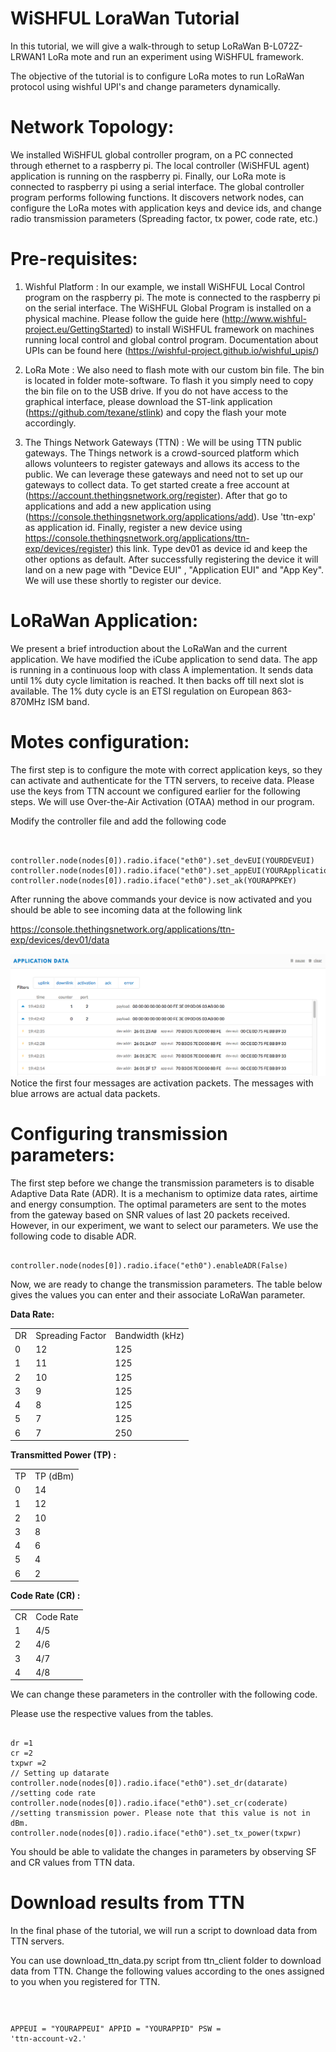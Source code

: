WiSHFUL LoraWan Tutorial 
============================

In this tutorial, we will give a walk-through to setup LoRaWan B-L072Z-LRWAN1 LoRa mote and run an experiment using WiSHFUL framework. 

The objective of the tutorial is to configure LoRa motes to run LoRaWan protocol using wishful UPI's and change parameters dynamically. 


# Network Topology:
We installed WiSHFUL global controller program, on a PC connected through ethernet to a raspberry pi. The local controller (WiSHFUL agent) application is running on the raspberry pi. Finally, our LoRa mote is connected to raspberry pi using a serial interface. The global controller program performs following functions. It discovers network nodes, can configure the LoRa motes with application keys and device ids, and change radio transmission parameters (Spreading factor, tx power, code rate, etc.)



# Pre-requisites: 
1) Wishful Platform :
In our example, we install WiSHFUL Local Control program on the raspberry pi. The mote is connected to the raspberry pi on the serial interface. The WiSHFUL Global Program is installed on a physical machine. Please follow the guide here (http://www.wishful-project.eu/GettingStarted) to install WiSHFUL framework on machines running local control and global control program. Documentation about UPIs can be found here (https://wishful-project.github.io/wishful_upis/) 

2) LoRa Mote : 
We also need to flash mote with our custom bin file. The bin is located in folder mote-software. To flash it you simply need to copy the bin file on to the USB drive. If you do not have access to the graphical interface, please download the ST-link application (https://github.com/texane/stlink) and copy the flash your mote accordingly. 

3) The Things Network Gateways (TTN) : 
We will be using TTN public gateways. The Things network is a crowd-sourced platform which allows volunteers to register gateways and allows its access to the public. We can leverage these gateways and need not to set up our gateways to collect data. To get started create a free account at (https://account.thethingsnetwork.org/register). After that go to applications and add a new application using (https://console.thethingsnetwork.org/applications/add). Use 'ttn-exp' as application id. Finally, register a new device using https://console.thethingsnetwork.org/applications/ttn-exp/devices/register) this link. Type dev01 as device id and keep the other options as default. After successfully registering the device it will land on a new page with "Device EUI" , "Application EUI" and "App Key". We will use these shortly to register our device. 

# LoRaWan Application: 
We present a brief introduction about the LoRaWan and the current application. We have modified the iCube application to send data. The app is running in a continuous loop with class A implementation. It sends data until 1% duty cycle limitation is reached. It then backs off till next slot is available. The 1% duty cycle is an ETSI regulation on European 863-870MHz ISM band.  


# Motes configuration: 
The first step is to configure the mote with correct application keys, so they can activate and authenticate for the TTN servers, to receive data. Please use the keys from TTN account we configured earlier for the following steps. We will use Over-the-Air Activation (OTAA) method in our program. 

Modify the controller file and add the following code
<pre><code>

controller.node(nodes[0]).radio.iface("eth0").set_devEUI(YOURDEVEUI)
controller.node(nodes[0]).radio.iface("eth0").set_appEUI(YOURApplicationEUI)
controller.node(nodes[0]).radio.iface("eth0").set_ak(YOURAPPKEY)
</code></pre>

After running the above commands your device is now activated and you should be able to see incoming data at the following link

https://console.thethingsnetwork.org/applications/ttn-exp/devices/dev01/data

![Alt text](/examples/Get_Started_Examples/LoRaWan_Example/figs/connection.png)
Notice the first four messages are activation packets. The messages with blue arrows are actual data packets. 


# Configuring transmission parameters: 
The first step before we change the transmission parameters is to disable Adaptive Data Rate (ADR).  It is a mechanism to optimize data rates, airtime and energy consumption. The optimal parameters are sent to the motes from the gateway based on SNR values of last 20 packets received. However, in our experiment, we want to select our parameters. We use the following code to disable ADR.

<pre><code>
controller.node(nodes[0]).radio.iface("eth0").enableADR(False)
</code></pre>

Now, we are ready to change the transmission parameters. The table below gives the values you can enter and their associate LoRaWan parameter. 


**Data Rate:**
<table>
    <tr>
        <td>DR</td> <td> Spreading Factor</td> <td>  Bandwidth (kHz)</td> 
    </tr>

 <tr> <td> 0 </td> <td> 12 </td> <td> 125 </td> </tr>
<tr> <td> 1 </td> <td> 11 </td> <td> 125 </td></tr>
<tr> <td> 2 </td> <td> 10 </td> <td> 125 </td></tr>
<tr> <td> 3 </td> <td> 9 </td> <td> 125 </td></tr>
<tr> <td> 4 </td> <td> 8 </td> <td> 125 </td></tr>
<tr> <td> 5 </td> <td> 7 </td> <td> 125 </td></tr>
<tr> <td> 6 </td> <td> 7 </td> <td> 250 </td></tr>

</table>


**Transmitted Power (TP) :**
<table>
    <tr>
        <td>TP</td> <td> TP (dBm) </td>  
    </tr>

 <tr> <td> 0 </td> <td> 14 </td> 
<tr> <td> 1 </td> <td> 12 </td> 
<tr> <td> 2 </td> <td> 10 </td> 
<tr> <td> 3 </td> <td> 8 </td> 
<tr> <td> 4 </td> <td> 6 </td> 
<tr> <td> 5 </td> <td> 4 </td> 
<tr> <td> 6 </td> <td> 2 </td> 
</table>

**Code Rate (CR) :**
<table>
    <tr>
        <td>CR</td> <td> Code Rate </td>  
    </tr>

<tr> <td> 1 </td> <td> 4/5 </td> 
<tr> <td> 2 </td> <td> 4/6 </td> 
<tr> <td> 3 </td> <td> 4/7 </td> 
<tr> <td> 4 </td> <td> 4/8 </td> 
</table>

We can change these parameters in the controller with the following code.  

Please use the respective values from the tables. 


<pre><code>
dr =1 
cr =2
txpwr =2
// Setting up datarate
controller.node(nodes[0]).radio.iface("eth0").set_dr(datarate)
//setting code rate
controller.node(nodes[0]).radio.iface("eth0").set_cr(coderate)
//setting transmission power. Please note that this value is not in dBm. 
controller.node(nodes[0]).radio.iface("eth0").set_tx_power(txpwr)
</code></pre>

You should be able to validate the changes in parameters by observing SF  and CR values from TTN data. 

# Download results from TTN
In the final phase of the tutorial, we will run a script to download data from TTN servers. 

You can use download_ttn_data.py script from  ttn_client folder to download data from TTN. Change the following values according to the ones assigned to you when you registered for TTN. 

<code><pre>

APPEUI = "YOURAPPEUI"
APPID  = "YOURAPPID"
PSW    = 'ttn-account-v2.<lots-of-chars>'
</code></pre>
 